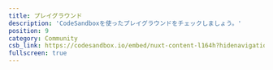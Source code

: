 ```yaml
---
title: プレイグラウンド
description: 'CodeSandboxを使ったプレイグラウンドをチェックしましょう。'
position: 9
category: Community
csb_link: https://codesandbox.io/embed/nuxt-content-l164h?hidenavigation=1&theme=dark
fullscreen: true
---
```


<code-sandbox :src="csb_link"></code-sandbox>
